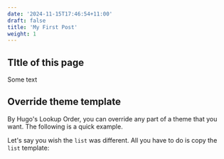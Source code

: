 ```yaml
---
date: '2024-11-15T17:46:54+11:00'
draft: false
title: 'My First Post'
weight: 1
---
```


## TItle of this page
Some text

## Override theme template

By Hugo's Lookup Order, you can override any part of a theme that you want. The following is a quick example.

Let's say you wish the `list` was different. All you have to do is copy the `list` template: